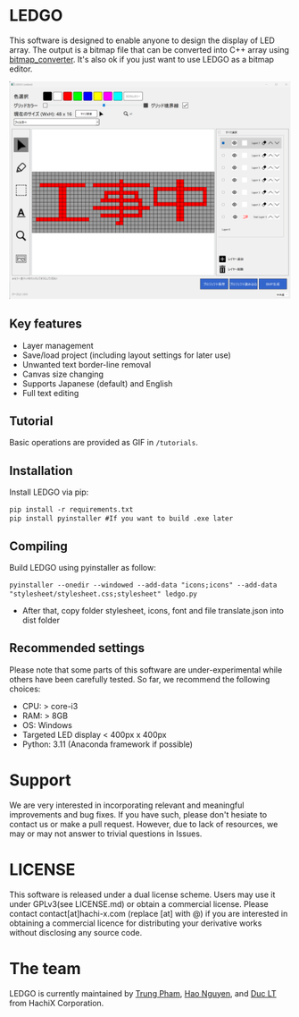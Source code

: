# LEDGO

This software is designed to enable anyone to design the display of LED array. 
The output is a bitmap file that can be converted into C++ array using [bitmap_converter](https://en.radzio.dxp.pl/bitmap_converter/). It's also ok if you just want to use LEDGO as a bitmap editor.

![Screenshot](screenshot.png)

## Key features
- Layer management 
- Save/load project (including layout settings for later use)
- Unwanted text border-line removal
- Canvas size changing
- Supports Japanese (default) and English
- Full text editing

## Tutorial
Basic operations are provided as GIF in `/tutorials`.

## Installation
Install LEDGO via pip:
```
pip install -r requirements.txt
pip install pyinstaller #If you want to build .exe later 
```

## Compiling 
Build LEDGO using pyinstaller as follow:
```
pyinstaller --onedir --windowed --add-data "icons;icons" --add-data "stylesheet/stylesheet.css;stylesheet" ledgo.py
```
* After that, copy folder stylesheet, icons, font and file translate.json into dist folder

## Recommended settings
Please note that some parts of this software are under-experimental while others have been carefully tested. 
So far, we recommend the following choices:
- CPU: > core-i3
- RAM: > 8GB
- OS: Windows
- Targeted LED display < 400px x 400px
- Python: 3.11 (Anaconda framework if possible)

# Support
We are very interested in incorporating relevant and meaningful improvements and bug fixes. If you have such, please don't hesiate to contact us or make a pull request. However, due to lack of resources, we may or may not answer to trivial questions in Issues.

# LICENSE
This software is released under a dual license scheme. Users may use it under GPLv3(see LICENSE.md) or obtain a commercial license. 
Please contact contact[at]hachi-x.com (replace [at] with @) if you are interested in obtaining a commercial licence for distributing your derivative works without disclosing any source code.

# The team
LEDGO is currently maintained by [Trung Pham](https://github.com/Trungmaster5), [Hao Nguyen](https://github.com/duchaohachix), and [Duc LT](https://github.com/duclt1298) from HachiX Corporation. 
